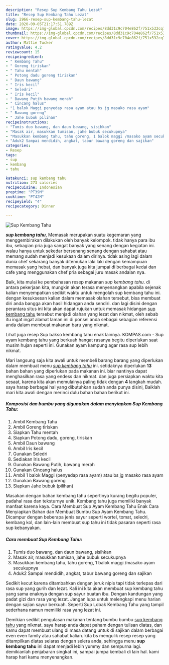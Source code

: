 ```yaml
---
description: "Resep Sup Kembang Tahu Lezat"
title: "Resep Sup Kembang Tahu Lezat"
slug: 2966-resep-sup-kembang-tahu-lezat
date: 2020-09-05T21:17:51.789Z
image: https://img-global.cpcdn.com/recipes/8dd31c9c704e862f/751x532cq70/sup-kembang-tahu-foto-resep-utama.jpg
thumbnail: https://img-global.cpcdn.com/recipes/8dd31c9c704e862f/751x532cq70/sup-kembang-tahu-foto-resep-utama.jpg
cover: https://img-global.cpcdn.com/recipes/8dd31c9c704e862f/751x532cq70/sup-kembang-tahu-foto-resep-utama.jpg
author: Mattie Tucker
ratingvalue: 4.2
reviewcount: 15
recipeingredient:
- " Kembang Tahu"
- " Goreng tiriskan"
- " Tahu mentah"
- " Potong dadu goreng tiriskan"
- " Daun bawang"
- " Iris kecil"
- " Seledri"
- " Iris kecil"
- " Bawang Putih bawang merah"
- " Cincang halus"
- "1 balok Maggi penyedap rasa ayam atau bs jg masako rasa ayam"
- " Bawang goreng"
- " Jahe bubuk pilihan"
recipeinstructions:
- "Tumis duo bawang, dan daun bawang, sisihkan"
- "Masak air, masukkan tumisan, jahe bubuk secukupnya"
- "Masukkan kembang tahu, tahu goreng, 1 balok maggi /masako ayam secukupnya"
- "Aduk2 Sampai mendidih, angkat, tabur bawang goreng dan sajikan"
categories:
- Resep
tags:
- sup
- kembang
- tahu

katakunci: sup kembang tahu 
nutrition: 273 calories
recipecuisine: Indonesian
preptime: "PT39M"
cooktime: "PT42M"
recipeyield: "4"
recipecategory: Dinner

---
```



![Sup Kembang Tahu](https://img-global.cpcdn.com/recipes/8dd31c9c704e862f/751x532cq70/sup-kembang-tahu-foto-resep-utama.jpg)

<b><i>sup kembang tahu</i></b>, Memasak merupakan suatu kegemaran yang menggembirakan dilakukan oleh banyak kelompok. tidak hanya para ibu ibu, sebagian pria juga sangat banyak yang senang dengan kegiatan ini. walau hanya untuk sekedar bersenang senang dengan sahabat atau memang sudah menjadi kesukaan dalam dirinya. tidak asing lagi dalam dunia chef sekarang banyak ditemukan laki laki dengan kemampuan memasak yang hebat, dan banyak juga kita jumpai di berbagai kedai dan cafe yang menggunakan chef pria sebagai juru masak andalan nya.

Baik, kita mulai ke pembahasan resep makanan <i>sup kembang tahu</i>. di antara pekerjaan kita, mungkin akan terasa menyenangkan apabila sejenak kalian menyempatkan sedikit waktu untuk mengolah sup kembang tahu ini. dengan kesuksesan kalian dalam memasak olahan tersebut, bisa membuat diri anda bangga akan hasil hidangan anda sendiri. dan lagi disini dengan perantara situs ini kita akan dapat rujukan untuk memasak hidangan <u>sup kembang tahu</u> tersebut menjadi olahan yang lezat dan nikmat, oleh sebab itu ingat ingat alamat laman ini di ponsel anda sebagai sebagian referensi anda dalam membuat makanan baru yang nikmat.

Lihat juga resep Sup bakso kembang tahu enak lainnya. KOMPAS.com - Sup ayam kembang tahu yang berkuah hangat rasanya begitu diperlukan saat musim hujan seperti ini. Gunakan ayam kampung agar rasa sup lebih nikmat.


Mari langsung saja kita awali untuk membeli barang barang yang diperlukan dalam membuat menu <u><i>sup kembang tahu</i></u> ini. setidaknya diperlukan <b>13</b> bahan bahan yang diperlukan pada makanan ini. biar nantinya dapat menghasilkan rasa yang endess dan nikmat. dan juga persiapkan waktu kita sesaat, karena kita akan memulainya paling tidak dengan <b>4</b> langkah mudah. saya harap berbagai hal yang dibutuhkan sudah anda punya disini, Baiklah mari kita awali dengan merinci dulu bahan bahan berikut ini.

<!--inarticleads1-->

##### Komposisi dan bumbu yang digunakan dalam menyiapkan Sup Kembang Tahu:

1. Ambil  Kembang Tahu
1. Ambil  Goreng tiriskan
1. Siapkan  Tahu mentah
1. Siapkan  Potong dadu, goreng, tiriskan
1. Ambil  Daun bawang
1. Ambil  Iris kecil
1. Gunakan  Seledri
1. Sediakan  Iris kecil
1. Gunakan  Bawang Putih, bawang merah
1. Gunakan  Cincang halus
1. Ambil 1 balok Maggi (penyedap rasa ayam) atau bs jg masako rasa ayam
1. Gunakan  Bawang goreng
1. Siapkan  Jahe bubuk (pilihan)


Masakan dengan bahan kembang tahu sepertinya kurang begitu populer, padahal rasa dan teksturnya unik. Kembang tahu juga memiliki banyak manfaat karena kaya. Cara Membuat Sup Ayam Kembang Tahu Enak Cara Menyiapkan Bahan dan Membuat Bumbu Sup Ayam Kembang Tahu. Dicampur dengan beberapa jenis sayur seperti wortel, tomat, seledri, kembang kol, dan lain-lain membuat sup tahu ini tidak pasaran seperti rasa sup kebanyakan. 

<!--inarticleads2-->

##### Cara membuat Sup Kembang Tahu:

1. Tumis duo bawang, dan daun bawang, sisihkan
1. Masak air, masukkan tumisan, jahe bubuk secukupnya
1. Masukkan kembang tahu, tahu goreng, 1 balok maggi /masako ayam secukupnya
1. Aduk2 Sampai mendidih, angkat, tabur bawang goreng dan sajikan


Sedikit kecut karena ditambahkan dengan jeruk nipis tapi tidak terlepas dari rasa sup yang gurih dan lezat. Kali ini kita akan membuat sup kembang tahu yang sama enaknya dengan sup sayur buatan ibu. Dengan kandungan yang padat gizi dan rasa yang lezat. Jangan lupa untuk melengkapi menu harian dengan sajian sayur berkuah. Seperti Sup Lobak Kembang Tahu yang tampil sederhana namun memiliki rasa yang lezat ini. 

Demikian sedikit pengulasan makanan tentang bumbu bumbu <u>sup kembang tahu</u> yang nikmat. saya harap anda dapat paham dengan tulisan diatas, dan kamu dapat membuat ulang di masa datang untuk di sajikan dalam berbagai even even family atau sahabat kalian. kita bs mengulik resep resep yang ditampilkan diatas selaras dengan selera anda, sehingga menu <b>sup kembang tahu</b> ini dapat menjadi lebih yummy dan sempurna lagi. demikianlah penjabaran singkat ini, sampai jumpa kembali di lain hal. kami harap hari kamu menyenangkan.
